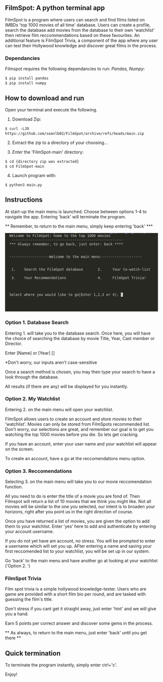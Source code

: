 ## FilmSpot: A python terminal app

FilmSpot is a program where users can search and find films listed on IMBDs 'top 1000 movies of all time' database. Users can create a profile, search the database add movies from the database to their own 'watchlist' then retrieve film reccommendations based on these favourites. An additional feature is FilmSpot Trivia, a component of the app where any user can test their Hollywood knowledge and discover great films in the process.

### Dependancies 

Filmspot requires the following dependancies to run: <em>Pandas, Numpy</em>:

```
$ pip install pandas
$ pip install numpy
```

## How to download and run

Open your terminal and execute the following.

1. Download Zip:

```
$ curl -LJO https://github.com/seanlb02/FilmSpot/archive/refs/heads/main.zip 
```
2. Extract the zip to a directory of your choosing...

3. <em>Enter</em> the 'FilmSpot-main' directory:

```
$ cd {directory zip was extracted}
$ cd FilmSpot-main
```

4. Launch program with:
```
$ python3 main.py
```

## Instructions 

At start-up the main menu is launched. Choose between options 1-4 to navigate the app. Entering 'back' will terminate the program. 

** Remember, to return to the main menu, simply keep entering 'back' *** 

![](/Assets/MainMenu.png)

### Option 1. Database Search

Entering 1. will take you to the database search. Once here, you will have the choice of searching the database by movie Title, Year, Cast member or Director. 

Enter \[Name] or \[Year] \[]

*Don't worry, our inputs aren't case-sensitive

Once a search method is chosen, you may then type your search to have a look through the database. 

All results (if there are any) will be displayed for you instantly. 

### Option 2. My Watchlist 

Entering 2. on the main menu will open your watchlist. 

FilmSpot allows users to create an account and store movies to their 'watchlist'. Movies can only be stored from FilmSpots recommended list. Don't worry, our selections are great, and remember our goal is to get you watching the top 1000 movies before you die. So lets get cracking.

If you have an account, enter your user name and your watchlist will appear on the screen. 

To create an account, have a go at the reccomendations menu option.

### Option 3. Reccomendations 

Selecting 3. on the main menu will take you to our movie reccomendation function. 

All you need to do is enter the title of a movie you are fond of. Then Filmspot will return a list of 10 movies that we think you might like. Not all movies will be similar to the one you selected, our intent is to broaden your horizons, right after you point us in the right direction of course. 

Once you have returned a list of movies, you are given the option to add them to your watchlist. Enter 'yes' here to add and authenticate by entering your account username. 

If you do not yet have am account, no stress. You will be prompted to enter a username which will set you up. AFter entering a name and saving your first reccomended list to your watchlist, you will be set up in our system.

Go 'back' to the main menu and have another go at looking at your watchlist ('Option 2.
')

### FilmSpot Trivia

Film spot trivia is a simple hollywood knowledge-tester. Users who are game are provided with a short film bio per round, and are tasked with guessing the film's title.

Don't stress if you cant get it straight away, just enter 'hint' and we will give you a hand. 

Earn 5 points per correct answer and discover some gems in the process. 

** As always, to return to the main menu, just enter 'back' until you get there **

## Quick termination

To terminate the program instantly, simply enter ctrl+'c'. 

Enjoy!